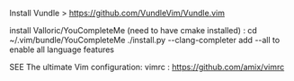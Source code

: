 Install Vundle > https://github.com/VundleVim/Vundle.vim

install Valloric/YouCompleteMe (need to have cmake installed) :
cd ~/.vim/bundle/YouCompleteMe
./install.py --clang-completer
add --all to enable all language features



SEE The ultimate Vim configuration: vimrc : https://github.com/amix/vimrc
